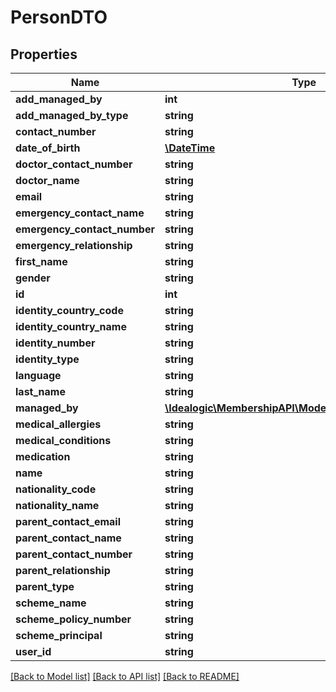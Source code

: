 # PersonDTO

## Properties
Name | Type | Description | Notes
------------ | ------------- | ------------- | -------------
**add_managed_by** | **int** |  | [optional] 
**add_managed_by_type** | **string** |  | [optional] 
**contact_number** | **string** |  | [optional] 
**date_of_birth** | [**\DateTime**](\DateTime.md) |  | [optional] 
**doctor_contact_number** | **string** |  | [optional] 
**doctor_name** | **string** |  | [optional] 
**email** | **string** |  | [optional] 
**emergency_contact_name** | **string** |  | [optional] 
**emergency_contact_number** | **string** |  | [optional] 
**emergency_relationship** | **string** |  | [optional] 
**first_name** | **string** |  | [optional] 
**gender** | **string** |  | [optional] 
**id** | **int** |  | [optional] 
**identity_country_code** | **string** |  | [optional] 
**identity_country_name** | **string** |  | [optional] 
**identity_number** | **string** |  | [optional] 
**identity_type** | **string** |  | [optional] 
**language** | **string** |  | [optional] 
**last_name** | **string** |  | [optional] 
**managed_by** | [**\Idealogic\MembershipAPI\Model\PersonSummaryDTO[]**](PersonSummaryDTO.md) |  | [optional] 
**medical_allergies** | **string** |  | [optional] 
**medical_conditions** | **string** |  | [optional] 
**medication** | **string** |  | [optional] 
**name** | **string** |  | [optional] 
**nationality_code** | **string** |  | [optional] 
**nationality_name** | **string** |  | [optional] 
**parent_contact_email** | **string** |  | [optional] 
**parent_contact_name** | **string** |  | [optional] 
**parent_contact_number** | **string** |  | [optional] 
**parent_relationship** | **string** |  | [optional] 
**parent_type** | **string** |  | [optional] 
**scheme_name** | **string** |  | [optional] 
**scheme_policy_number** | **string** |  | [optional] 
**scheme_principal** | **string** |  | [optional] 
**user_id** | **string** |  | [optional] 

[[Back to Model list]](../README.md#documentation-for-models) [[Back to API list]](../README.md#documentation-for-api-endpoints) [[Back to README]](../README.md)


